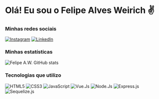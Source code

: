  # Olá! Eu sou o Felipe Alves Weirich ✌️

  ### Minhas redes sociais
  [![Instagram](https://img.shields.io/badge/Instagram-E4405F?style=for-the-badge&logo=instagram&logoColor=white)](https://instagram.com/_felipe.w)
  [![LinkedIn](https://img.shields.io/badge/LinkedIn-0077B5?style=for-the-badge&logo=linkedin&logoColor=white)](https://LinkedIn.com/in/felipe-alves-weirich-aaba4b252)
  
  ### Minhas estatísticas
  
  ![Felipe A.W. GitHub stats](https://github-readme-stats.vercel.app/api?username=callofnoob304&show_icons=true&theme=radical)
  
  ### Tecnologias que utilizo
  
  <div>
    <img align="center" alt="HTML5" src="https://img.shields.io/badge/HTML5-E34F26?style=for-the-badge&logo=html5&logoColor=white"/>
    <img align="center" alt="CSS3" src="https://img.shields.io/badge/CSS3-1572B6?style=for-the-badge&logo=css3&logoColor=white"/>
    <img align="center" alt="JavaScript" src="https://img.shields.io/badge/JavaScript-F7DF1E?style=for-the-badge&logo=javascript&logoColor=black"/>
    <img align="center" alt="Vue.Js" src="https://img.shields.io/badge/Vue.js-35495E?style=for-the-badge&logo=vue.js&logoColor=4FC08D"/>
    <img align="center" alt="Node.Js" src="https://img.shields.io/badge/Node.js-43853D?style=for-the-badge&logo=node.js&logoColor=white"/>
    <img align="center" alt="Express.js" src="https://img.shields.io/badge/Express.js-404D59?style=for-the-badge"/>
    <img align="center" alt="Sequelize.js" src="https://img.shields.io/badge/sequelize-323330?style=for-the-badge&logo=sequelize&logoColor=blue"/>
  </div>
